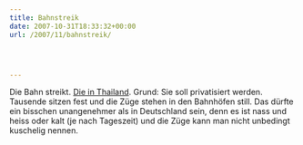 ```yaml
---
title: Bahnstreik
date: 2007-10-31T18:33:32+00:00
url: /2007/11/bahnstreik/




---
```

Die Bahn streikt. [Die in Thailand][1]. Grund: Sie soll privatisiert werden. Tausende sitzen fest und die Züge stehen in den Bahnhöfen still. Das dürfte ein bisschen unangenehmer als in Deutschland sein, denn es ist nass und heiss oder kalt (je nach Tageszeit) und die Züge kann man nicht unbedingt kuschelig nennen.

 [1]: http://www.nationmultimedia.com/2007/11/01/headlines/headlines_30054492.php
